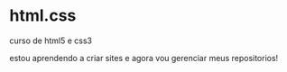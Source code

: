 # html.css
curso de html5 e css3



estou aprendendo a criar sites e agora vou gerenciar meus repositorios!